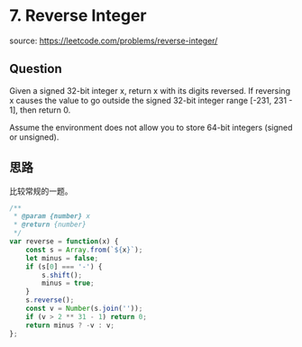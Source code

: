 # 7. Reverse Integer

source: <https://leetcode.com/problems/reverse-integer/>

## Question

Given a signed 32-bit integer x, return x with its digits reversed. If reversing x causes the value to go outside the signed 32-bit integer range [-231, 231 - 1], then return 0.

Assume the environment does not allow you to store 64-bit integers (signed or unsigned).

## 思路

比较常规的一题。

```js
/**
 * @param {number} x
 * @return {number}
 */
var reverse = function(x) {
    const s = Array.from(`${x}`);
    let minus = false;
    if (s[0] === '-') {
        s.shift();
        minus = true;
    }
    s.reverse();
    const v = Number(s.join(''));
    if (v > 2 ** 31 - 1) return 0;
    return minus ? -v : v;
};
```

